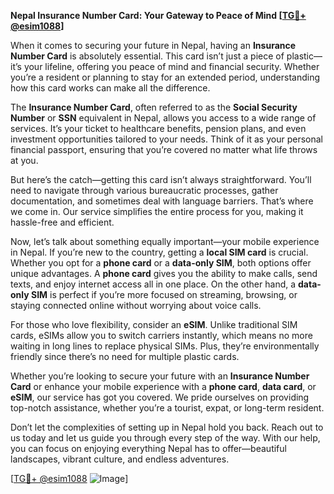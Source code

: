 **Nepal Insurance Number Card: Your Gateway to Peace of Mind [[TG💪+ @esim1088](https://t.me/s/esim1088)]**

When it comes to securing your future in Nepal, having an **Insurance Number Card** is absolutely essential. This card isn’t just a piece of plastic—it’s your lifeline, offering you peace of mind and financial security. Whether you’re a resident or planning to stay for an extended period, understanding how this card works can make all the difference.

The **Insurance Number Card**, often referred to as the **Social Security Number** or **SSN** equivalent in Nepal, allows you access to a wide range of services. It’s your ticket to healthcare benefits, pension plans, and even investment opportunities tailored to your needs. Think of it as your personal financial passport, ensuring that you’re covered no matter what life throws at you.

But here’s the catch—getting this card isn’t always straightforward. You’ll need to navigate through various bureaucratic processes, gather documentation, and sometimes deal with language barriers. That’s where we come in. Our service simplifies the entire process for you, making it hassle-free and efficient.

Now, let’s talk about something equally important—your mobile experience in Nepal. If you’re new to the country, getting a **local SIM card** is crucial. Whether you opt for a **phone card** or a **data-only SIM**, both options offer unique advantages. A **phone card** gives you the ability to make calls, send texts, and enjoy internet access all in one place. On the other hand, a **data-only SIM** is perfect if you’re more focused on streaming, browsing, or staying connected online without worrying about voice calls.

For those who love flexibility, consider an **eSIM**. Unlike traditional SIM cards, eSIMs allow you to switch carriers instantly, which means no more waiting in long lines to replace physical SIMs. Plus, they’re environmentally friendly since there’s no need for multiple plastic cards.

Whether you’re looking to secure your future with an **Insurance Number Card** or enhance your mobile experience with a **phone card**, **data card**, or **eSIM**, our service has got you covered. We pride ourselves on providing top-notch assistance, whether you’re a tourist, expat, or long-term resident.

Don’t let the complexities of setting up in Nepal hold you back. Reach out to us today and let us guide you through every step of the way. With our help, you can focus on enjoying everything Nepal has to offer—beautiful landscapes, vibrant culture, and endless adventures.

[[TG💪+ @esim1088](https://t.me/s/esim1088) ![Image](https://i.postimg.cc/Y0z9fWf4/image.png)]